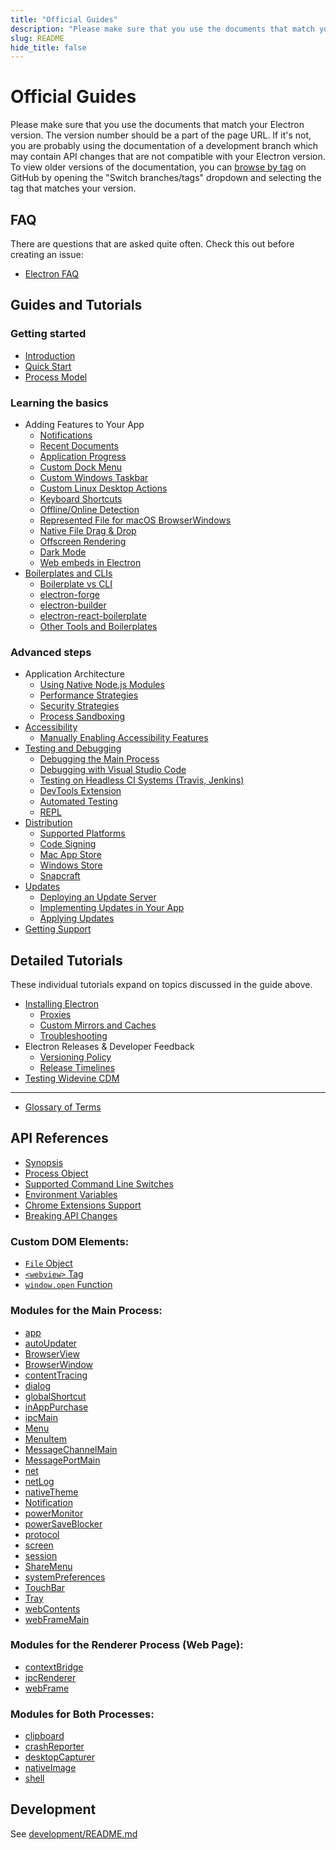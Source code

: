 ```yaml
---
title: "Official Guides"
description: "Please make sure that you use the documents that match your Electron version. The version number should be a part of the page URL. If it's not, you are probably using the documentation of a development branch which may contain API changes that are not compatible with your Electron version. To view older versions of the documentation, you can browse by tag on GitHub by opening the \"Switch branches/tags\" dropdown and selecting the tag that matches your version."
slug: README
hide_title: false
---
```


# Official Guides

Please make sure that you use the documents that match your Electron version.
The version number should be a part of the page URL. If it's not, you are
probably using the documentation of a development branch which may contain API
changes that are not compatible with your Electron version. To view older
versions of the documentation, you can
[browse by tag](https://github.com/electron/electron/tree/v1.4.0)
on GitHub by opening the "Switch branches/tags" dropdown and selecting the tag
that matches your version.

## FAQ

There are questions that are asked quite often. Check this out before creating
an issue:

* [Electron FAQ](latest/faq.md)

## Guides and Tutorials

### Getting started

* [Introduction](latest/tutorial/introduction.md)
* [Quick Start](latest/tutorial/quick-start.md)
* [Process Model](latest/tutorial/process-model.md)

### Learning the basics

* Adding Features to Your App
  * [Notifications](latest/tutorial/notifications.md)
  * [Recent Documents](latest/tutorial/recent-documents.md)
  * [Application Progress](latest/tutorial/progress-bar.md)
  * [Custom Dock Menu](latest/tutorial/macos-dock.md)
  * [Custom Windows Taskbar](latest/tutorial/windows-taskbar.md)
  * [Custom Linux Desktop Actions](latest/tutorial/linux-desktop-actions.md)
  * [Keyboard Shortcuts](latest/tutorial/keyboard-shortcuts.md)
  * [Offline/Online Detection](latest/tutorial/online-offline-events.md)
  * [Represented File for macOS BrowserWindows](latest/tutorial/represented-file.md)
  * [Native File Drag & Drop](latest/tutorial/native-file-drag-drop.md)
  * [Offscreen Rendering](latest/tutorial/offscreen-rendering.md)
  * [Dark Mode](latest/tutorial/dark-mode.md)
  * [Web embeds in Electron](latest/tutorial/web-embeds.md)
* [Boilerplates and CLIs](latest/tutorial/boilerplates-and-clis.md)
  * [Boilerplate vs CLI](latest/tutorial/boilerplates-and-clis.md#boilerplate-vs-cli)
  * [electron-forge](latest/tutorial/boilerplates-and-clis.md#electron-forge)
  * [electron-builder](latest/tutorial/boilerplates-and-clis.md#electron-builder)
  * [electron-react-boilerplate](latest/tutorial/boilerplates-and-clis.md#electron-react-boilerplate)
  * [Other Tools and Boilerplates](latest/tutorial/boilerplates-and-clis.md#other-tools-and-boilerplates)

### Advanced steps

* Application Architecture
  * [Using Native Node.js Modules](latest/tutorial/using-native-node-modules.md)
  * [Performance Strategies](latest/tutorial/performance.md)
  * [Security Strategies](latest/tutorial/security.md)
  * [Process Sandboxing](latest/tutorial/sandbox.md)
* [Accessibility](latest/tutorial/accessibility.md)
  * [Manually Enabling Accessibility Features](latest/tutorial/accessibility.md#manually-enabling-accessibility-features)
* [Testing and Debugging](latest/tutorial/application-debugging.md)
  * [Debugging the Main Process](latest/tutorial/debugging-main-process.md)
  * [Debugging with Visual Studio Code](latest/tutorial/debugging-vscode.md)
  * [Testing on Headless CI Systems (Travis, Jenkins)](latest/tutorial/testing-on-headless-ci.md)
  * [DevTools Extension](latest/tutorial/devtools-extension.md)
  * [Automated Testing](latest/tutorial/automated-testing.md)
  * [REPL](latest/tutorial/repl.md)
* [Distribution](latest/tutorial/application-distribution.md)
  * [Supported Platforms](latest/tutorial/support.md#supported-platforms)
  * [Code Signing](latest/tutorial/code-signing.md)
  * [Mac App Store](latest/tutorial/mac-app-store-submission-guide.md)
  * [Windows Store](latest/tutorial/windows-store-guide.md)
  * [Snapcraft](latest/tutorial/snapcraft.md)
* [Updates](latest/tutorial/updates.md)
  * [Deploying an Update Server](latest/tutorial/updates.md#deploying-an-update-server)
  * [Implementing Updates in Your App](latest/tutorial/updates.md#implementing-updates-in-your-app)
  * [Applying Updates](latest/tutorial/updates.md#applying-updates)
* [Getting Support](latest/tutorial/support.md)

## Detailed Tutorials

These individual tutorials expand on topics discussed in the guide above.

* [Installing Electron](latest/tutorial/installation.md)
  * [Proxies](latest/tutorial/installation.md#proxies)
  * [Custom Mirrors and Caches](latest/tutorial/installation.md#custom-mirrors-and-caches)
  * [Troubleshooting](latest/tutorial/installation.md#troubleshooting)
* Electron Releases & Developer Feedback
  * [Versioning Policy](latest/tutorial/electron-versioning.md)
  * [Release Timelines](latest/tutorial/electron-timelines.md)
* [Testing Widevine CDM](latest/tutorial/testing-widevine-cdm.md)

---

* [Glossary of Terms](latest/glossary.md)

## API References

* [Synopsis](latest/api/synopsis.md)
* [Process Object](latest/api/process.md)
* [Supported Command Line Switches](latest/api/command-line-switches.md)
* [Environment Variables](latest/api/environment-variables.md)
* [Chrome Extensions Support](latest/api/extensions.md)
* [Breaking API Changes](latest/breaking-changes.md)

### Custom DOM Elements:

* [`File` Object](latest/api/file-object.md)
* [`<webview>` Tag](latest/api/webview-tag.md)
* [`window.open` Function](latest/api/window-open.md)

### Modules for the Main Process:

* [app](latest/api/app.md)
* [autoUpdater](latest/api/auto-updater.md)
* [BrowserView](latest/api/browser-view.md)
* [BrowserWindow](latest/api/browser-window.md)
* [contentTracing](latest/api/content-tracing.md)
* [dialog](latest/api/dialog.md)
* [globalShortcut](latest/api/global-shortcut.md)
* [inAppPurchase](latest/api/in-app-purchase.md)
* [ipcMain](latest/api/ipc-main.md)
* [Menu](latest/api/menu.md)
* [MenuItem](latest/api/menu-item.md)
* [MessageChannelMain](latest/api/message-channel-main.md)
* [MessagePortMain](latest/api/message-port-main.md)
* [net](latest/api/net.md)
* [netLog](latest/api/net-log.md)
* [nativeTheme](latest/api/native-theme.md)
* [Notification](latest/api/notification.md)
* [powerMonitor](latest/api/power-monitor.md)
* [powerSaveBlocker](latest/api/power-save-blocker.md)
* [protocol](latest/api/protocol.md)
* [screen](latest/api/screen.md)
* [session](latest/api/session.md)
* [ShareMenu](latest/api/share-menu.md)
* [systemPreferences](latest/api/system-preferences.md)
* [TouchBar](latest/api/touch-bar.md)
* [Tray](latest/tutorial/tray.md)
* [webContents](latest/api/web-contents.md)
* [webFrameMain](latest/api/web-frame-main.md)

### Modules for the Renderer Process (Web Page):

* [contextBridge](latest/api/context-bridge.md)
* [ipcRenderer](latest/api/ipc-renderer.md)
* [webFrame](latest/api/web-frame.md)

### Modules for Both Processes:

* [clipboard](latest/api/clipboard.md)
* [crashReporter](latest/api/crash-reporter.md)
* [desktopCapturer](latest/api/desktop-capturer.md)
* [nativeImage](latest/api/native-image.md)
* [shell](latest/api/shell.md)

## Development

See [development/README.md](latest/development/README.md)
